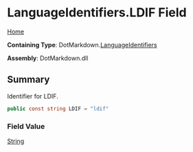 # LanguageIdentifiers\.LDIF Field

[Home](../../../README.md)

**Containing Type**: DotMarkdown\.[LanguageIdentifiers](../README.md)

**Assembly**: DotMarkdown\.dll

## Summary

Identifier for LDIF\.

```csharp
public const string LDIF = "ldif"
```

### Field Value

[String](https://docs.microsoft.com/en-us/dotnet/api/system.string)

